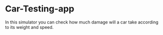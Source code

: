 # Car-Testing-app
In this simulator you can check how much damage will a car take according to its weight and speed.

